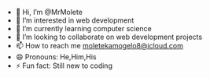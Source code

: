 - 👋 Hi, I’m @MrMolete
- 👀 I’m interested in web development
- 🌱 I’m currently learning computer science
- 💞️ I’m looking to collaborate on web development projects
- 📫 How to reach me moletekamogelo8@icloud.com
- 😄 Pronouns: He,Him,His
- ⚡ Fun fact: Still new to coding

<!---
MrMolete/MrMolete is a ✨ special ✨ repository because its `README.md` (this file) appears on your GitHub profile.
You can click the Preview link to take a look at your changes.
--->
